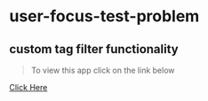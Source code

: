 # user-focus-test-problem

## custom tag filter functionality

> To view this app click on the link below

[Click Here](https://aman-maharshi.github.io/user-focus-test-problem/)
